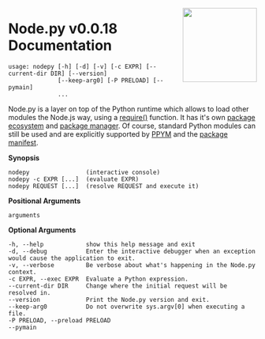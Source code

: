 <img src="https://i.imgur.com/IfmOKFI.png" align="right" width="150px"></img>

# Node.py v0.0.18 Documentation

```
usage: nodepy [-h] [-d] [-v] [-c EXPR] [--current-dir DIR] [--version]
              [--keep-arg0] [-P PRELOAD] [--pymain]
              ...
```

Node.py is a layer on top of the Python runtime which allows to load other
modules the Node.js way, using a [require()][require] function. It has it's own
[package ecosystem][ppym.org] and [package manager][PPYM]. Of course, standard
Python modules can still be used and are explicitly supported by [PPYM][] and
the [package manifest][].

  [require]: require
  [ppym]: https://github.com/nodepy/ppym
  [ppym.org]: https://ppym.org
  [package manifest]: ppym/package-manifest

__Synopsis__

    nodepy                (interactive console)
    nodepy -c EXPR [...]  (evaluate EXPR)
    nodepy REQUEST [...]  (resolve REQUEST and execute it)

__Positional Arguments__

    arguments

__Optional Arguments__

    -h, --help            show this help message and exit
    -d, --debug           Enter the interactive debugger when an exception would cause the application to exit.
    -v, --verbose         Be verbose about what's happening in the Node.py context.
    -c EXPR, --exec EXPR  Evaluate a Python expression.
    --current-dir DIR     Change where the initial request will be resolved in.
    --version             Print the Node.py version and exit.
    --keep-arg0           Do not overwrite sys.argv[0] when executing a file.
    -P PRELOAD, --preload PRELOAD
    --pymain
